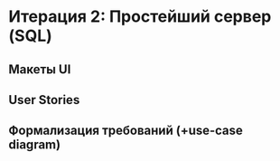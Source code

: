 # Итерация 2: Простейший сервер (SQL)
## Макеты UI
## User Stories
## Формализация требований (+use-case diagram)
